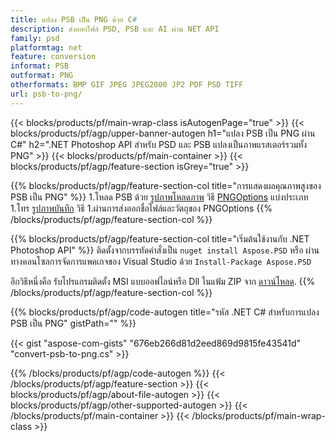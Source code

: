 ```yaml
---
title: แปลง PSB เป็น PNG ด้วย C#
description: ส่งออกไฟล์ PSD, PSB และ AI ผ่าน NET API
family: psd
platformtag: net
feature: conversion
informat: PSB
outformat: PNG
otherformats: BMP GIF JPEG JPEG2000 JP2 PDF PSD TIFF
url: psb-to-png/
---
```


{{< blocks/products/pf/main-wrap-class isAutogenPage="true" >}}
{{< blocks/products/pf/agp/upper-banner-autogen h1="แปลง PSB เป็น PNG ผ่าน C#" h2=".NET Photoshop API สำหรับ PSD และ PSB แปลงเป็นภาพแรสเตอร์รวมทั้ง PNG" >}}
{{< blocks/products/pf/main-container >}}
{{< blocks/products/pf/agp/feature-section isGrey="true" >}}

{{% blocks/products/pf/agp/feature-section-col title="การแสดงผลคุณภาพสูงของ PSB เป็น PNG" %}}
1.โหลด PSB ด้วย [รูปภาพโหลดภาพ](https://apireference.aspose.com/psd/net/aspose.psd/image/methods/load/index) วิธี
 [PNGOptions](https://apireference.aspose.com/psd/net/aspose.psd.imageoptions/pngoptions) แบ่งประเภท
1.โทร [รูปภาพบันทึก](https://apireference.aspose.com/psd/net/aspose.psd/image/methods/save/index) วิธี
1.ผ่านการส่งออกชื่อไฟล์และวัตถุของ PNGOptions
{{% /blocks/products/pf/agp/feature-section-col %}}

{{% blocks/products/pf/agp/feature-section-col title="เริ่มต้นใช้งานกับ .NET Photoshop API" %}}
ติดตั้งจากบรรทัดคำสั่งเป็น ```nuget install Aspose.PSD``` หรือ ผ่านทางคอนโซลการจัดการแพคเกจของ Visual Studio ด้วย ```Install-Package Aspose.PSD```

อีกวิธีหนึ่งคือ รับโปรแกรมติดตั้ง MSI แบบออฟไลน์หรือ Dll ในแฟ้ม ZIP จาก [ดาวน์โหลด](https://releases.aspose.com/psd/net).
{{% /blocks/products/pf/agp/feature-section-col %}}

{{% blocks/products/pf/agp/code-autogen title="รหัส .NET C# สำหรับการแปลง PSB เป็น PNG" gistPath="" %}}

{{< gist "aspose-com-gists" "676eb266d81d2eed869d9815fe43541d" "convert-psb-to-png.cs" >}}

{{% /blocks/products/pf/agp/code-autogen %}}
{{< /blocks/products/pf/agp/feature-section >}}
{{< blocks/products/pf/agp/about-file-autogen >}}
{{< blocks/products/pf/agp/other-supported-autogen >}}
{{< /blocks/products/pf/main-container >}}
{{< /blocks/products/pf/main-wrap-class >}}
